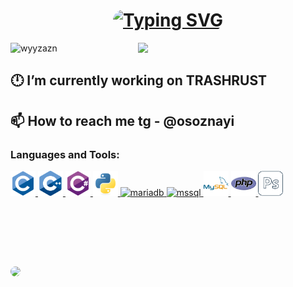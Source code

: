<h1 align = "center">
<a href="https://git.io/typing-svg"><img style="border-radius: 20px;" src="https://readme-typing-svg.herokuapp.com?font=Fira+Code&size=75&duration=1500&pause=600&color=0CE82B&background=000000EE&center=true&vCenter=true&multiline=true&width=1920&height=384&lines=Hi!;My+name+is+Victor%2C;Welcome+to+my+Profile" alt="Typing SVG" /></a>
</h1>

<img align="right" width="300" src="https://sun9-52.userapi.com/impg/FXKRgb0u5f32OfOnpMsh_CVUyYw71j6KE9qd_A/qkzC55oY8FY.jpg?size=736x736&quality=95&sign=fe0abfe6f960f292800787bdfb0c35cf&type=album">

<p align="left"> <img src="https://komarev.com/ghpvc/?username=wyyzazn&label=Profile%20views&color=0e75b6&style=flat" alt="wyyzazn" /> </p>

## 🕛 I’m currently working on **TRASHRUST**

## 📫 How to reach me **tg - @osoznayi**

<h3 align="left">Languages and Tools:</h3>
<p align="left"> <a href="https://www.cprogramming.com/" > <img src="https://raw.githubusercontent.com/devicons/devicon/master/icons/c/c-original.svg" alt="c" width="40" height="40"/> </a> <a href="https://www.w3schools.com/cpp/" target="_blank" rel="noreferrer"> <img src="https://raw.githubusercontent.com/devicons/devicon/master/icons/cplusplus/cplusplus-original.svg" alt="cplusplus" width="40" height="40"/> </a> <a href="https://www.w3schools.com/cs/" target="_blank" rel="noreferrer"> <img src="https://raw.githubusercontent.com/devicons/devicon/master/icons/csharp/csharp-original.svg" alt="csharp" width="40" height="40"/> </a> <a href="https://www.python.org" target="_blank" rel="noreferrer"> <img src="https://raw.githubusercontent.com/devicons/devicon/master/icons/python/python-original.svg" alt="python" width="40" height="40"/> </a> <a href="https://mariadb.org/" target="_blank" rel="noreferrer"> <img src="https://www.vectorlogo.zone/logos/mariadb/mariadb-icon.svg" alt="mariadb" width="40" height="40"/> </a> <a href="https://www.microsoft.com/en-us/sql-server" target="_blank" rel="noreferrer"> <img src="https://www.svgrepo.com/show/303229/microsoft-sql-server-logo.svg" alt="mssql" width="40" height="40"/> </a> <a href="https://www.mysql.com/" target="_blank" rel="noreferrer"> <img src="https://raw.githubusercontent.com/devicons/devicon/master/icons/mysql/mysql-original-wordmark.svg" alt="mysql" width="40" height="40"/> </a> <a href="https://www.php.net" target="_blank" rel="noreferrer"> <img src="https://raw.githubusercontent.com/devicons/devicon/master/icons/php/php-original.svg" alt="php" width="40" height="40"/> </a><a href="https://www.photoshop.com/en" target="_blank" rel="noreferrer"> <img src="https://raw.githubusercontent.com/devicons/devicon/master/icons/photoshop/photoshop-line.svg" alt="photoshop" width="40" height="40"/> </a>  </p>




<h1 align = "center" style="margin-top:110px;">

</h1>
<p align="left">
  <a href="https://github.com/wyyzazn"><img style="border-radius: 20px;" src="https://github-readme-stats.vercel.app/api?username=wyyzazn&show_icons=true&bg_color=000000&hide_title=true&hide_border=true&text_color=FFFFFF&icon_color=805AD5&theme=radical"></a>
</p>



